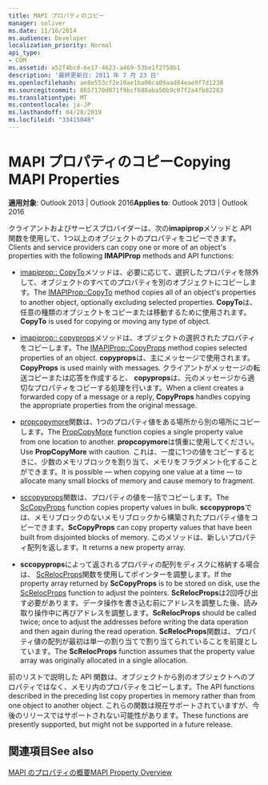 ```yaml
---
title: MAPI プロパティのコピー
manager: soliver
ms.date: 11/16/2014
ms.audience: Developer
localization_priority: Normal
api_type:
- COM
ms.assetid: a52f4bcd-6e17-4623-a469-53be1f2758b1
description: '最終更新日: 2011 年 7 月 23 日'
ms.openlocfilehash: ae8e553cf2e19ae1ba06ca09aad84eae9f7d1238
ms.sourcegitcommit: 8657170d071f9bcf680aba50b9c07f2a4fb82283
ms.translationtype: MT
ms.contentlocale: ja-JP
ms.lasthandoff: 04/28/2019
ms.locfileid: "33415048"
---
```

# <a name="copying-mapi-properties"></a><span data-ttu-id="c65ae-103">MAPI プロパティのコピー</span><span class="sxs-lookup"><span data-stu-id="c65ae-103">Copying MAPI Properties</span></span>

  
  
<span data-ttu-id="c65ae-104">**適用対象**: Outlook 2013 | Outlook 2016</span><span class="sxs-lookup"><span data-stu-id="c65ae-104">**Applies to**: Outlook 2013 | Outlook 2016</span></span> 
  
<span data-ttu-id="c65ae-105">クライアントおよびサービスプロバイダーは、次の**imapiprop**メソッドと API 関数を使用して、1つ以上のオブジェクトのプロパティをコピーできます。</span><span class="sxs-lookup"><span data-stu-id="c65ae-105">Clients and service providers can copy one or more of an object's properties with the following **IMAPIProp** methods and API functions:</span></span> 
  
- <span data-ttu-id="c65ae-106">[imapiprop:: CopyTo](imapiprop-copyto.md)メソッドは、必要に応じて、選択したプロパティを除外して、オブジェクトのすべてのプロパティを別のオブジェクトにコピーします。</span><span class="sxs-lookup"><span data-stu-id="c65ae-106">The [IMAPIProp::CopyTo](imapiprop-copyto.md) method copies all of an object's properties to another object, optionally excluding selected properties.</span></span> <span data-ttu-id="c65ae-107">**CopyTo**は、任意の種類のオブジェクトをコピーまたは移動するために使用されます。</span><span class="sxs-lookup"><span data-stu-id="c65ae-107">**CopyTo** is used for copying or moving any type of object.</span></span> 
    
- <span data-ttu-id="c65ae-108">[imapiprop:: copyprops](imapiprop-copyprops.md)メソッドは、オブジェクトの選択されたプロパティをコピーします。</span><span class="sxs-lookup"><span data-stu-id="c65ae-108">The [IMAPIProp::CopyProps](imapiprop-copyprops.md) method copies selected properties of an object.</span></span> <span data-ttu-id="c65ae-109">**copyprops**は、主にメッセージで使用されます。</span><span class="sxs-lookup"><span data-stu-id="c65ae-109">**CopyProps** is used mainly with messages.</span></span> <span data-ttu-id="c65ae-110">クライアントがメッセージの転送コピーまたは応答を作成すると、 **copyprops**は、元のメッセージから適切なプロパティをコピーする処理を行います。</span><span class="sxs-lookup"><span data-stu-id="c65ae-110">When a client creates a forwarded copy of a message or a reply, **CopyProps** handles copying the appropriate properties from the original message.</span></span> 
    
- <span data-ttu-id="c65ae-111">[propcopymore](propcopymore.md)関数は、1つのプロパティ値をある場所から別の場所にコピーします。</span><span class="sxs-lookup"><span data-stu-id="c65ae-111">The [PropCopyMore](propcopymore.md) function copies a single property value from one location to another.</span></span> <span data-ttu-id="c65ae-112">**propcopymore**は慎重に使用してください。</span><span class="sxs-lookup"><span data-stu-id="c65ae-112">Use **PropCopyMore** with caution.</span></span> <span data-ttu-id="c65ae-113">これは、一度に1つの値をコピーするときに、少数のメモリブロックを割り当て、メモリをフラグメント化することができます。</span><span class="sxs-lookup"><span data-stu-id="c65ae-113">It is possible — when copying one value at a time — to allocate many small blocks of memory and cause memory to fragment.</span></span> 
    
- <span data-ttu-id="c65ae-114">[sccopyprops](sccopyprops.md)関数は、プロパティの値を一括でコピーします。</span><span class="sxs-lookup"><span data-stu-id="c65ae-114">The [ScCopyProps](sccopyprops.md) function copies property values in bulk.</span></span> <span data-ttu-id="c65ae-115">**sccopyprops**では、メモリブロックのないメモリブロックから構築されたプロパティ値をコピーできます。</span><span class="sxs-lookup"><span data-stu-id="c65ae-115">**ScCopyProps** can copy property values that have been built from disjointed blocks of memory.</span></span> <span data-ttu-id="c65ae-116">このメソッドは、新しいプロパティ配列を返します。</span><span class="sxs-lookup"><span data-stu-id="c65ae-116">It returns a new property array.</span></span> 
    
- <span data-ttu-id="c65ae-117">**sccopyprops**によって返されるプロパティの配列をディスクに格納する場合は、 [ScRelocProps](screlocprops.md)関数を使用してポインターを調整します。</span><span class="sxs-lookup"><span data-stu-id="c65ae-117">If the property array returned by **ScCopyProps** is to be stored on disk, use the [ScRelocProps](screlocprops.md) function to adjust the pointers.</span></span> <span data-ttu-id="c65ae-118">**ScRelocProps**は2回呼び出す必要があります。データ操作を書き込む前にアドレスを調整した後、読み取り操作中に再びアドレスを調整します。</span><span class="sxs-lookup"><span data-stu-id="c65ae-118">**ScRelocProps** should be called twice; once to adjust the addresses before writing the data operation and then again during the read operation.</span></span> <span data-ttu-id="c65ae-119">**ScRelocProps**関数は、プロパティ値の配列が最初は単一の割り当てで割り当てられていることを前提としています。</span><span class="sxs-lookup"><span data-stu-id="c65ae-119">The **ScRelocProps** function assumes that the property value array was originally allocated in a single allocation.</span></span> 
    
<span data-ttu-id="c65ae-120">前のリストで説明した API 関数は、オブジェクトから別のオブジェクトへのプロパティではなく、メモリ内のプロパティをコピーします。</span><span class="sxs-lookup"><span data-stu-id="c65ae-120">The API functions described in the preceding list copy properties in memory rather than from one object to another object.</span></span> <span data-ttu-id="c65ae-121">これらの関数は現在サポートされていますが、今後のリリースではサポートされない可能性があります。</span><span class="sxs-lookup"><span data-stu-id="c65ae-121">These functions are presently supported, but might not be supported in a future release.</span></span>
  
## <a name="see-also"></a><span data-ttu-id="c65ae-122">関連項目</span><span class="sxs-lookup"><span data-stu-id="c65ae-122">See also</span></span>



[<span data-ttu-id="c65ae-123">MAPI のプロパティの概要</span><span class="sxs-lookup"><span data-stu-id="c65ae-123">MAPI Property Overview</span></span>](mapi-property-overview.md)

